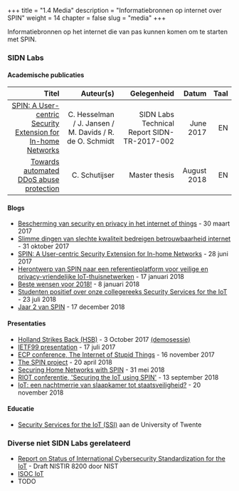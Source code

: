 +++
title = "1.4 Media"
description = "Informatiebronnen op internet over SPIN"
weight = 14
chapter = false
slug = "media"
+++

Informatiebronnen op het internet die van pas kunnen komen om te starten met SPIN.

### SIDN Labs

#### Academische publicaties
| Titel | Auteur(s) | Gelegenheid | Datum | Taal |
| -----:| ---------:| -----------:| -----:| ----:|
| [SPIN: A User-centric Security Extension for In-home Networks](https://www.sidnlabs.nl/downloads/jK-ApC10TLqGf6iKbNZNYQ/8bb09c6fcc25c3b6f8fe9b8517bce5b8/SIDN-TR-2017-002.pdf) | C. Hesselman / J. Jansen / M. Davids / R. de O. Schmidt | SIDN Labs Technical Report SIDN-TR-2017-002 | June 2017 | EN
| [Towards automated DDoS abuse protection](https://www.sidnlabs.nl/downloads/xLLbnnp9RUukqYC90qfKzg/1f0e8627ab100b36eeb0363a1f576426/Towards_automated_DDoS_abuse_protection_CSchutijser.pdf) | C. Schutijser | Master thesis | August 2018 | EN


#### Blogs
* [Bescherming van security en privacy in het internet of things](https://www.sidnlabs.nl/nieuws-en-blogs/protecting-security-and-privacy-in-the-internet-of-things) - 30 maart 2017
* [Slimme dingen van slechte kwaliteit bedreigen betrouwbaarheid internet](https://www.sidnlabs.nl/a/weblog/slimme-dingen-van-slechte-kwaliteit-bedreigen-betrouwbaarheid-internet) - 31 oktober 2017
* [SPIN: A User-centric Security Extension for In-home Networks](https://www.sidnlabs.nl/a/weblog/spin-a-user-centric-security-extension-for-in-home-networks) - 28 juni 2017
* [Herontwerp van SPIN naar een referentieplatform voor veilige en privacy-vriendelijke IoT-thuisnetwerken](https://www.sidnlabs.nl/a/weblog/herontwerp-van-spin-naar-een-referentieplatform-voor-veilige-en-privacy-vriendelijke-iot-thuisnetwerken) - 17 januari 2018
* [Beste wensen voor 2018!](https://www.sidnlabs.nl/a/weblog/beste-wensen-voor-2018) - 8 januari 2018
* [Studenten positief over onze collegereeks Security Services for the IoT](https://www.sidnlabs.nl/a/weblog/studenten-positief-over-onze-collegereeks-security-services-for-the-iot) - 23 juli 2018
* [Jaar 2 van SPIN](https://www.sidnlabs.nl/a/weblog/jaar-2-van-spin) - 17 december 2018

#### Presentaties
* [Holland Strikes Back (HSB)](https://www.sidnlabs.nl/downloads/llcW5OHGSTOGd8k3ciE_wg/e1b55ea3144249f25364adecb2060eb3/SPIN_HSB_20171003.pdf) - 3 October 2017 [(demosessie)](https://www.sidnlabs.nl/downloads/llcW5OHGSTOGd8k3ciE_wg/e1b55ea3144249f25364adecb2060eb3/SPIN_HSB_20171003.pdf)
* [IETF99 presentation](https://www.sidnlabs.nl/downloads/jv_d5glqQwmcQe_-yts2nQ/8a054d78ac8fde6dddc6dc82eff3e14e/SPIN_IETF_NMRG_20170717.pdf) - 17 juli 2017
* [ECP conference, The Internet of Stupid Things](https://www.sidnlabs.nl/downloads/kAEUVfO-SCmdqxvGxnNw9g/29a3dc75f71a518445664eb89f146eeb/The_Internet_of_Stupid_Things_-_ECP_Jaarcongres_2017.pdf) - 16 november 2017
* [The SPIN project](https://www.sidnlabs.nl/downloads/GQN6wHqhSrWPNE0nuK6SLA/9bf47fcfc3a2ccb32fe4ae70b14f21e1/sidn_labs_spin.pdf) - 20 april 2018
* [Securing Home Networks with SPIN](https://www.sidnlabs.nl/downloads/uP2QZqP3TKWu3_lcfQgeHg/e7ae530a1fca199acfd0b228b85a2f07/5_SPIN-Jamboree.pdf) - 31 mei 2018
* [RIOT conferentie, 'Securing the IoT using SPIN'](https://www.sidnlabs.nl/downloads/3wP-IGc4So2R8cuyo9gVkQ/41b007842a0b6d9bc019482792aa49e8/2018-RIOT-Summit.pdf) - 13 september 2018
* [IoT: een nachtmerrie van slaapkamer tot staatsveiligheid?](https://www.sidnlabs.nl/downloads/8En-DtzRTSqgxR7LwpGyWw/add16e4982976e3c12e09b1405fa68ad/20181120_IOT_een_nachtmerrie_van_slaapkamer_tot_staatsveiligheid-v10.pdf) - 20 november 2018

#### Educatie
* [Security Services for the IoT (SSI)](https://courses.sidnlabs.nl/ssi/) aan de University of Twente

### Diverse niet SIDN Labs gerelateerd
* [Report on Status of International Cybersecurity Standardization for the IoT](https://csrc.nist.gov/CSRC/media/Publications/nistir/8200/draft/documents/nistir8200-draft.pdf) - Draft NISTIR 8200 door NIST
* [ISOC IoT](https://www.internetsociety.org/iot/)
* TODO